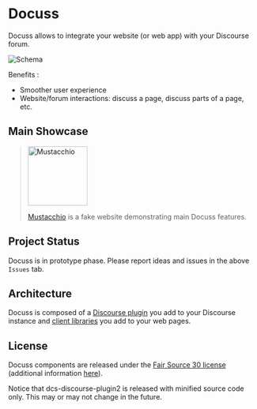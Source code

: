 # Docuss

Docuss allows to integrate your website (or web app) with your Discourse forum.

![Schema](schema.jpg)

Benefits :

- Smoother user experience
- Website/forum interactions: discuss a page, discuss parts of a page, etc.

## Main Showcase

> <a href="http://www.docuss.org">
> <img src="https://sylque.github.io/dcs-client/demos/mustacchio/images/logo.jpg" alt="Mustacchio" width="120" />
> </a>
>
> [Mustacchio](http://www.docuss.org) is a fake website demonstrating main
> Docuss features.

## Project Status

Docuss is in prototype phase. Please report ideas and issues in the above
`Issues` tab.

## Architecture

Docuss is composed of a
[Discourse plugin](https://github.com/sylque/dcs-discourse-plugin2) you add to
your Discourse instance and
[client libraries](https://github.com/sylque/dcs-client) you add to your web
pages.

## License

Docuss components are released under the
[Fair Source 30 license](https://github.com/sylque/docuss/blob/master/LICENSE)
(additional information [here](https://fair.io/)).

Notice that dcs-discourse-plugin2 is released with minified source code only.
This may or may not change in the future.
